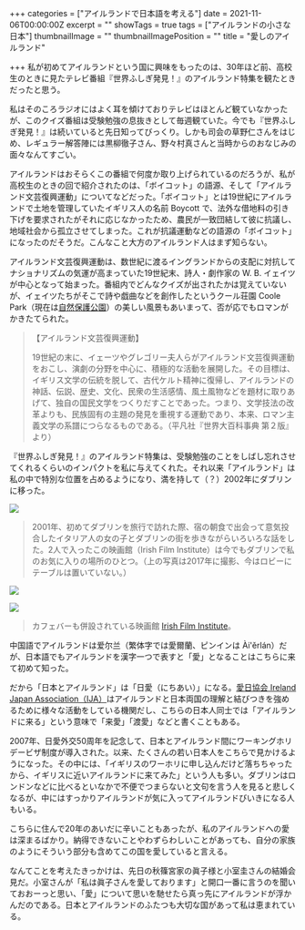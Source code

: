 +++
categories = ["アイルランドで日本語を考える"]
date = 2021-11-06T00:00:00Z
excerpt = ""
showTags = true
tags = ["アイルランドの小さな日本"]
thumbnailImage = ""
thumbnailImagePosition = ""
title = "愛しのアイルランド"

+++
私が初めてアイルランドという国に興味をもったのは、30年ほど前、高校生のときに見たテレビ番組『世界ふしぎ発見！』のアイルランド特集を観たときだったと思う。

<!--more-->

私はそのころラジオにはよく耳を傾けておりテレビはほとんど観ていなかったが、このクイズ番組は受験勉強の息抜きとして毎週観ていた。今でも『世界ふしぎ発見！』は続いていると先日知ってびっくり。しかも司会の草野仁さんをはじめ、レギュラー解答陣には黒柳徹子さん、野々村真さんと当時からのおなじみの面々なんてすごい。

アイルランドはおそらくこの番組で何度か取り上げられているのだろうが、私が高校生のときの回で紹介されたのは、「ボイコット」の語源、そして「アイルランド文芸復興運動」についてなどだった。「ボイコット」とは19世紀にアイルランドで土地を管理していたイギリス人の名前 Boycott で、法外な借地料の引き下げを要求されたがそれに応じなかったため、農民が一致団結して彼に抗議し、地域社会から孤立させてしまった。これが抗議運動などの語源の「ボイコット」になったのだそうだ。こんなこと大方のアイルランド人はまず知らない。

アイルランド文芸復興運動は、数世紀に渡るイングランドからの支配に対抗してナショナリズムの気運が高まっていた19世紀末、詩人・劇作家の W. B. イェイツが中心となって始まった。番組内でどんなクイズが出されたかは覚えていないが、イェイツたちがそこで詩や戯曲などを創作したというクール荘園 Coole Park（現在は[自然保護公園](https://www.coolepark.ie/)）の美しい風景もあいまって、否が応でもロマンがかきたてられた。

> 【アイルランド文芸復興運動】
>
> 19世紀の末に、イェーツやグレゴリー夫人らがアイルランド文芸復興運動をおこし、演劇の分野を中心に、積極的な活動を展開した。その目標は、イギリス文学の伝統を脱して、古代ケルト精神に復帰し、アイルランドの神話、伝説、歴史、文化、民衆の生活感情、風土風物などを題材に取りあげて、独自の国民文学をつくりだすことであった。つまり、文学技法の改革よりも、民族固有の主題の発見を重視する運動であり、本来、ロマン主義文学の系譜につらなるものである。（平凡社『世界大百科事典 第２版』より）

『世界ふしぎ発見！』のアイルランド特集は、受験勉強のことをしばし忘れさせてくれるくらいのインパクトを私に与えてくれた。それ以来「アイルランド」は私の中で特別な位置を占めるようになり、満を持して（？）2002年にダブリンに移った。

![](/images/ifi-2017.webp)

> 2001年、初めてダブリンを旅行で訪れた際、宿の朝食で出会って意気投合したイタリア人の女の子とダブリンの街を歩きながらいろいろな話をした。2人で入ったこの映画館（Irish Film Institute）は今でもダブリンで私のお気に入りの場所のひとつ。（上の写真は2017年に撮影、今はロビーにテーブルは置いていない。）

![](/images/ifi-2021.webp)

![](/images/ifi-bar-2021.webp)

> カフェバーも併設されている映画館 [Irish Film Institute](https://ifi.ie/)。

中国語でアイルランドは爱尔兰（繁体字では愛爾蘭、ピンインは Ài'ěrlán）だが、日本語でもアイルランドを漢字一つで表すと「愛」となることはこちらに来て初めて知った。

だから「日本とアイルランド」は「日愛（にちあい）」になる。[愛日協会 Ireland Japan Association（IJA）](https://ija.ie/)はアイルランドと日本両国の理解と結びつきを強めるために様々な活動をしている機関だし、こちらの日本人同士では「アイルランドに来る」という意味で「来愛」「渡愛」などと書くこともある。

2007年、日愛外交50周年を記念して、日本とアイルランド間にワーキングホリデービザ制度が導入された。以来、たくさんの若い日本人をこちらで見かけるようになった。その中には、「イギリスのワーホリに申し込んだけど落ちちゃったから、イギリスに近いアイルランドに来てみた」という人も多い。ダブリンはロンドンなどに比べるといなかで不便でつまらないと文句を言う人を見ると悲しくなるが、中にはすっかりアイルランドが気に入ってアイルランドびいきになる人もいる。

こちらに住んで20年のあいだに辛いこともあったが、私のアイルランドへの愛は深まるばかり。納得できないことやわずらわしいことがあっても、自分の家族のようにそういう部分も含めてこの国を愛していると言える。

なんてことを考えたきっかけは、先日の秋篠宮家の眞子様と小室圭さんの結婚会見だ。小室さんが「私は眞子さんを愛しております」と開口一番に言うのを聞いておおーっと思い、「愛」について思いを馳せたら真っ先にアイルランドが浮かんだのである。日本とアイルランドのふたつも大切な国があって私は恵まれている。